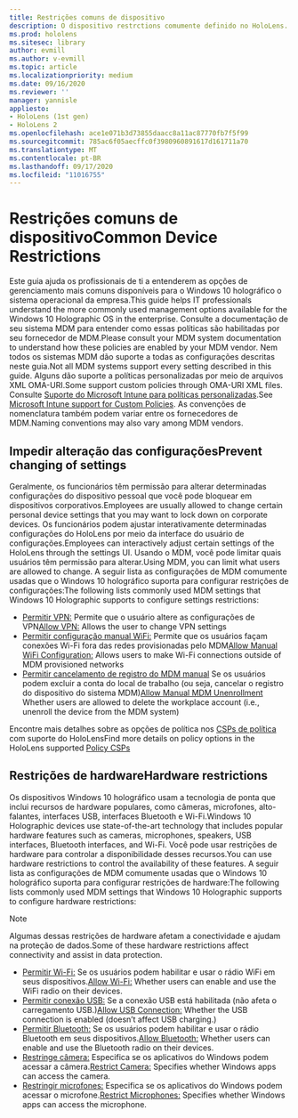 ```yaml
---
title: Restrições comuns de dispositivo
description: O dispositivo restrctions comumente definido no HoloLens.
ms.prod: hololens
ms.sitesec: library
author: evmill
ms.author: v-evmill
ms.topic: article
ms.localizationpriority: medium
ms.date: 09/16/2020
ms.reviewer: ''
manager: yannisle
appliesto:
- HoloLens (1st gen)
- HoloLens 2
ms.openlocfilehash: ace1e071b3d73855daacc8a11ac87770fb7f5f99
ms.sourcegitcommit: 785ac6f05aecffc0f3980960891617d161711a70
ms.translationtype: MT
ms.contentlocale: pt-BR
ms.lasthandoff: 09/17/2020
ms.locfileid: "11016755"
---
```

# <span data-ttu-id="78809-103">Restrições comuns de dispositivo</span><span class="sxs-lookup"><span data-stu-id="78809-103">Common Device Restrictions</span></span> 

<span data-ttu-id="78809-104">Este guia ajuda os profissionais de ti a entenderem as opções de gerenciamento mais comuns disponíveis para o Windows 10 holográfico o sistema operacional da empresa.</span><span class="sxs-lookup"><span data-stu-id="78809-104">This guide helps IT professionals understand the more commonly used management options available for the Windows 10 Holographic OS in the enterprise.</span></span> <span data-ttu-id="78809-105">Consulte a documentação de seu sistema MDM para entender como essas políticas são habilitadas por seu fornecedor de MDM.</span><span class="sxs-lookup"><span data-stu-id="78809-105">Please consult your MDM system documentation to understand how these policies are enabled by your MDM vendor.</span></span> <span data-ttu-id="78809-106">Nem todos os sistemas MDM dão suporte a todas as configurações descritas neste guia.</span><span class="sxs-lookup"><span data-stu-id="78809-106">Not all MDM systems support every setting described in this guide.</span></span> <span data-ttu-id="78809-107">Alguns dão suporte a políticas personalizadas por meio de arquivos XML OMA-URI.</span><span class="sxs-lookup"><span data-stu-id="78809-107">Some support custom policies through OMA-URI XML files.</span></span> <span data-ttu-id="78809-108">Consulte [Suporte do Microsoft Intune para políticas personalizadas](https://docs.microsoft.com/mem/intune/configuration/custom-settings-windows-10).</span><span class="sxs-lookup"><span data-stu-id="78809-108">See [Microsoft Intune support for Custom Policies](https://docs.microsoft.com/mem/intune/configuration/custom-settings-windows-10).</span></span> <span data-ttu-id="78809-109">As convenções de nomenclatura também podem variar entre os fornecedores de MDM.</span><span class="sxs-lookup"><span data-stu-id="78809-109">Naming conventions may also vary among MDM vendors.</span></span>

## <span data-ttu-id="78809-110">Impedir alteração das configurações</span><span class="sxs-lookup"><span data-stu-id="78809-110">Prevent changing of settings</span></span>
<span data-ttu-id="78809-111">Geralmente, os funcionários têm permissão para alterar determinadas configurações do dispositivo pessoal que você pode bloquear em dispositivos corporativos.</span><span class="sxs-lookup"><span data-stu-id="78809-111">Employees are usually allowed to change certain personal device settings that you may want to lock down on corporate devices.</span></span> <span data-ttu-id="78809-112">Os funcionários podem ajustar interativamente determinadas configurações do HoloLens por meio da interface do usuário de configurações.</span><span class="sxs-lookup"><span data-stu-id="78809-112">Employees can interactively adjust certain settings of the HoloLens through the settings UI.</span></span> <span data-ttu-id="78809-113">Usando o MDM, você pode limitar quais usuários têm permissão para alterar.</span><span class="sxs-lookup"><span data-stu-id="78809-113">Using MDM, you can limit what users are allowed to change.</span></span> <span data-ttu-id="78809-114">A seguir lista as configurações de MDM comumente usadas que o Windows 10 holográfico suporta para configurar restrições de configurações:</span><span class="sxs-lookup"><span data-stu-id="78809-114">The following lists commonly used MDM settings that Windows 10 Holographic supports to configure settings restrictions:</span></span>
-   <span data-ttu-id="78809-115">[Permitir VPN:](https://docs.microsoft.com/windows/client-management/mdm/policy-csp-settings#settings-allowvpn) Permite que o usuário altere as configurações de VPN</span><span class="sxs-lookup"><span data-stu-id="78809-115">[Allow VPN:](https://docs.microsoft.com/windows/client-management/mdm/policy-csp-settings#settings-allowvpn) Allows the user to change VPN settings</span></span>
-   <span data-ttu-id="78809-116">[Permitir configuração manual WiFi:](https://docs.microsoft.com/windows/client-management/mdm/policy-csp-wifi#wifi-allowmanualwificonfiguration) Permite que os usuários façam conexões Wi-Fi fora das redes provisionadas pelo MDM</span><span class="sxs-lookup"><span data-stu-id="78809-116">[Allow Manual WiFi Configuration:](https://docs.microsoft.com/windows/client-management/mdm/policy-csp-wifi#wifi-allowmanualwificonfiguration) Allows users to make Wi-Fi connections outside of MDM provisioned networks</span></span>
-   <span data-ttu-id="78809-117">[Permitir cancelamento de registro do MDM manual](https://docs.microsoft.com/windows/client-management/mdm/policy-csp-experience#experience-allowmanualmdmunenrollment) Se os usuários podem excluir a conta do local de trabalho (ou seja, cancelar o registro do dispositivo do sistema MDM)</span><span class="sxs-lookup"><span data-stu-id="78809-117">[Allow Manual MDM Unenrollment](https://docs.microsoft.com/windows/client-management/mdm/policy-csp-experience#experience-allowmanualmdmunenrollment) Whether users are allowed to delete the workplace account (i.e., unenroll the device from the MDM system)</span></span>

<span data-ttu-id="78809-118">Encontre mais detalhes sobre as opções de política nos [CSPs de política](https://docs.microsoft.com/windows/client-management/mdm/policy-csps-supported-by-hololens2) com suporte do HoloLens</span><span class="sxs-lookup"><span data-stu-id="78809-118">Find more details on policy options in the HoloLens supported [Policy CSPs](https://docs.microsoft.com/windows/client-management/mdm/policy-csps-supported-by-hololens2)</span></span>

## <span data-ttu-id="78809-119">Restrições de hardware</span><span class="sxs-lookup"><span data-stu-id="78809-119">Hardware restrictions</span></span>
<span data-ttu-id="78809-120">Os dispositivos Windows 10 holográfico usam a tecnologia de ponta que inclui recursos de hardware populares, como câmeras, microfones, alto-falantes, interfaces USB, interfaces Bluetooth e Wi-Fi.</span><span class="sxs-lookup"><span data-stu-id="78809-120">Windows 10 Holographic devices use state-of-the-art technology that includes popular hardware features such as cameras, microphones, speakers, USB interfaces, Bluetooth interfaces, and Wi-Fi.</span></span> <span data-ttu-id="78809-121">Você pode usar restrições de hardware para controlar a disponibilidade desses recursos.</span><span class="sxs-lookup"><span data-stu-id="78809-121">You can use hardware restrictions to control the availability of these features.</span></span>
<span data-ttu-id="78809-122">A seguir lista as configurações de MDM comumente usadas que o Windows 10 holográfico suporta para configurar restrições de hardware:</span><span class="sxs-lookup"><span data-stu-id="78809-122">The following lists commonly used MDM settings that Windows 10 Holographic supports to configure hardware restrictions:</span></span>

> [!NOTE]
> <span data-ttu-id="78809-123">Algumas dessas restrições de hardware afetam a conectividade e ajudam na proteção de dados.</span><span class="sxs-lookup"><span data-stu-id="78809-123">Some of these hardware restrictions affect connectivity and assist in data protection.</span></span>

-   <span data-ttu-id="78809-124">[Permitir Wi-Fi:](https://docs.microsoft.com/windows/client-management/mdm/policy-csp-wifi#wifi-allowwifi) Se os usuários podem habilitar e usar o rádio WiFi em seus dispositivos.</span><span class="sxs-lookup"><span data-stu-id="78809-124">[Allow Wi-Fi:](https://docs.microsoft.com/windows/client-management/mdm/policy-csp-wifi#wifi-allowwifi) Whether users can enable and use the WiFi radio on their devices.</span></span>
-   <span data-ttu-id="78809-125">[Permitir conexão USB:](https://docs.microsoft.com/windows/client-management/mdm/policy-csp-connectivity#connectivity-allowusbconnection) Se a conexão USB está habilitada (não afeta o carregamento USB.)</span><span class="sxs-lookup"><span data-stu-id="78809-125">[Allow USB Connection:](https://docs.microsoft.com/windows/client-management/mdm/policy-csp-connectivity#connectivity-allowusbconnection) Whether the USB connection is enabled (doesn’t affect USB charging.)</span></span>
-   <span data-ttu-id="78809-126">[Permitir Bluetooth:](https://docs.microsoft.com/windows/client-management/mdm/policy-csp-connectivity#connectivity-allowbluetooth) Se os usuários podem habilitar e usar o rádio Bluetooth em seus dispositivos.</span><span class="sxs-lookup"><span data-stu-id="78809-126">[Allow Bluetooth:](https://docs.microsoft.com/windows/client-management/mdm/policy-csp-connectivity#connectivity-allowbluetooth) Whether users can enable and use the Bluetooth radio on their devices.</span></span>
-   <span data-ttu-id="78809-127">[Restringe câmera:](https://docs.microsoft.com/windows/client-management/mdm/policy-csp-privacy#privacy-letappsaccesscamera) Especifica se os aplicativos do Windows podem acessar a câmera.</span><span class="sxs-lookup"><span data-stu-id="78809-127">[Restrict Camera:](https://docs.microsoft.com/windows/client-management/mdm/policy-csp-privacy#privacy-letappsaccesscamera) Specifies whether Windows apps can access the camera.</span></span>
-   <span data-ttu-id="78809-128">[Restringir microfones:](https://docs.microsoft.com/windows/client-management/mdm/policy-csp-privacy#privacy-letappsaccessmicrophone) Especifica se os aplicativos do Windows podem acessar o microfone.</span><span class="sxs-lookup"><span data-stu-id="78809-128">[Restrict Microphones:](https://docs.microsoft.com/windows/client-management/mdm/policy-csp-privacy#privacy-letappsaccessmicrophone) Specifies whether Windows apps can access the microphone.</span></span>
